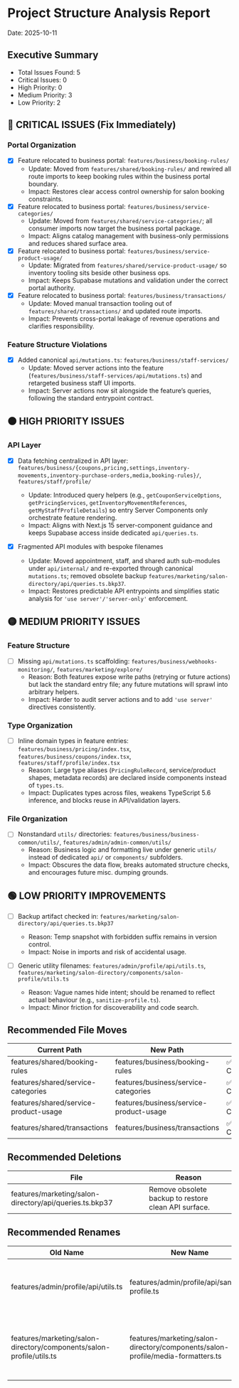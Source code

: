 # Project Structure Analysis Report
Date: 2025-10-11

## Executive Summary
- Total Issues Found: 5
- Critical Issues: 0
- High Priority: 0
- Medium Priority: 3
- Low Priority: 2

## 🔴 CRITICAL ISSUES (Fix Immediately)

### Portal Organization
- [x] Feature relocated to business portal: `features/business/booking-rules/`
  - Update: Moved from `features/shared/booking-rules/` and rewired all route imports to keep booking rules within the business portal boundary.
  - Impact: Restores clear access control ownership for salon booking constraints.
- [x] Feature relocated to business portal: `features/business/service-categories/`
  - Update: Moved from `features/shared/service-categories/`; all consumer imports now target the business portal package.
  - Impact: Aligns catalog management with business-only permissions and reduces shared surface area.
- [x] Feature relocated to business portal: `features/business/service-product-usage/`
  - Update: Migrated from `features/shared/service-product-usage/` so inventory tooling sits beside other business ops.
  - Impact: Keeps Supabase mutations and validation under the correct portal authority.
- [x] Feature relocated to business portal: `features/business/transactions/`
  - Update: Moved manual transaction tooling out of `features/shared/transactions/` and updated route imports.
  - Impact: Prevents cross-portal leakage of revenue operations and clarifies responsibility.

### Feature Structure Violations
- [x] Added canonical `api/mutations.ts`: `features/business/staff-services/`
  - Update: Moved server actions into the feature (`features/business/staff-services/api/mutations.ts`) and retargeted business staff UI imports.
  - Impact: Server actions now sit alongside the feature’s queries, following the standard entrypoint contract.

## 🟠 HIGH PRIORITY ISSUES

### API Layer
- [x] Data fetching centralized in API layer: `features/business/{coupons,pricing,settings,inventory-movements,inventory-purchase-orders,media,booking-rules}/`, `features/staff/profile/`
  - Update: Introduced query helpers (e.g., `getCouponServiceOptions`, `getPricingServices`, `getInventoryMovementReferences`, `getMyStaffProfileDetails`) so entry Server Components only orchestrate feature rendering.
  - Impact: Aligns with Next.js 15 server-component guidance and keeps Supabase access inside dedicated `api/queries.ts`.

- [x] Fragmented API modules with bespoke filenames
  - Update: Moved appointment, staff, and shared auth sub-modules under `api/internal/` and re-exported through canonical `mutations.ts`; removed obsolete backup `features/marketing/salon-directory/api/queries.ts.bkp37`.
  - Impact: Restores predictable API entrypoints and simplifies static analysis for `'use server'/'server-only'` enforcement.

## 🟡 MEDIUM PRIORITY ISSUES

### Feature Structure
- [ ] Missing `api/mutations.ts` scaffolding: `features/business/webhooks-monitoring/`, `features/marketing/explore/`
  - Reason: Both features expose write paths (retrying or future actions) but lack the standard entry file; any future mutations will sprawl into arbitrary helpers.
  - Impact: Harder to audit server actions and to add `'use server'` directives consistently.

### Type Organization
- [ ] Inline domain types in feature entries: `features/business/pricing/index.tsx`, `features/business/coupons/index.tsx`, `features/staff/profile/index.tsx`
  - Reason: Large type aliases (`PricingRuleRecord`, service/product shapes, metadata records) are declared inside components instead of `types.ts`.
  - Impact: Duplicates types across files, weakens TypeScript 5.6 inference, and blocks reuse in API/validation layers.

### File Organization
- [ ] Nonstandard `utils/` directories: `features/business/business-common/utils/`, `features/admin/admin-common/utils/`
  - Reason: Business logic and formatting live under generic `utils/` instead of dedicated `api/` or `components/` subfolders.
  - Impact: Obscures the data flow, breaks automated structure checks, and encourages future misc. dumping grounds.

## 🟢 LOW PRIORITY IMPROVEMENTS

- [ ] Backup artifact checked in: `features/marketing/salon-directory/api/queries.ts.bkp37`
  - Reason: Temp snapshot with forbidden suffix remains in version control.
  - Impact: Noise in imports and risk of accidental usage.

- [ ] Generic utility filenames: `features/admin/profile/api/utils.ts`, `features/marketing/salon-directory/components/salon-profile/utils.ts`
  - Reason: Vague names hide intent; should be renamed to reflect actual behaviour (e.g., `sanitize-profile.ts`).
  - Impact: Minor friction for discoverability and code search.

## Recommended File Moves

| Current Path | New Path | Status |
|-------------|----------|--------|
| features/shared/booking-rules | features/business/booking-rules | ✅ Completed |
| features/shared/service-categories | features/business/service-categories | ✅ Completed |
| features/shared/service-product-usage | features/business/service-product-usage | ✅ Completed |
| features/shared/transactions | features/business/transactions | ✅ Completed |

## Recommended Deletions

| File | Reason |
|------|--------|
| features/marketing/salon-directory/api/queries.ts.bkp37 | Remove obsolete backup to restore clean API surface. |

## Recommended Renames

| Old Name | New Name | Reason |
|----------|----------|--------|
| features/admin/profile/api/utils.ts | features/admin/profile/api/sanitize-profile.ts | Replace generic filename with descriptive intent. |
| features/marketing/salon-directory/components/salon-profile/utils.ts | features/marketing/salon-directory/components/salon-profile/media-formatters.ts | Clarifies component helpers and discourages additional catch-all utilities. |

